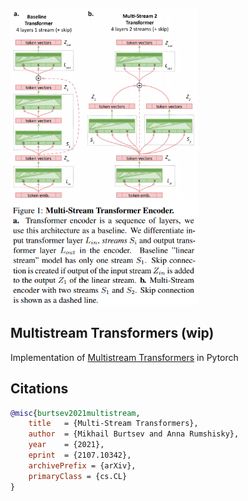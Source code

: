 <img src="./multistream.png" width="300px"></img>

## Multistream Transformers (wip)

Implementation of <a href="https://arxiv.org/abs/2107.10342">Multistream Transformers</a> in Pytorch

## Citations

```bibtex
@misc{burtsev2021multistream,
    title   = {Multi-Stream Transformers}, 
    author  = {Mikhail Burtsev and Anna Rumshisky},
    year    = {2021},
    eprint  = {2107.10342},
    archivePrefix = {arXiv},
    primaryClass = {cs.CL}
}
```
